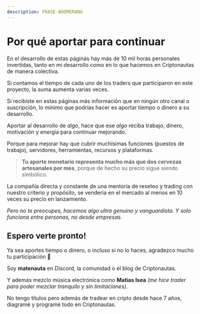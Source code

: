 ```yaml
---
description: FRASE-BOOMERANG
---
```


# Por qué aportar para continuar

En el desarrollo de estas páginas hay más de 10 mil horas personales invertidas, tanto en mi desarrollo como en lo que hacemos en Criptonautas de manera colectiva.

Si contamos el tiempo de cada uno de los traders que participaron en este proyecto, la suma aumenta varias veces.

Si recibiste en estas páginas más información que en ningún otro canal o suscripción, lo mínimo que podrías hacer es aportar tiempo o dinero a su desarrollo.

Aportar al desarrollo de _algo_, hace que ese _algo_ reciba trabajo, dinero, motivación y energía para continuar mejorando.

Porque para mejorar hay que cubrir muchísimas funciones (puestos de trabajo), servidores, herramientas, recursos y plataformas.

> **Tu aporte monetario representa mucho más que dos cervezas artesanales por mes**, porque de hecho su precio sigue siendo simbólico.

La compañía directa y constante de una mentoría de reseteo y trading con nuestro criterio y propósito, se vendería en el mercado al menos en 10 veces su precio en lanzamiento.

_Pero no te preocupes, hacemos algo ultra genuino y vanguardista. Y solo funciona entre personas, no desde empresas._

## Espero verte pronto!

Ya sea aportes tiempo o dinero, o incluso si no lo haces, agradezco mucho tu participación 🧡

Soy **matenauta** en Discord, la comunidad o el blog de Criptonautas.

Y además mezclo música electrónica como **Matías Isea** _(me hice trader para poder mezclar tranquilo y sin limitaciones)_.

No tengo títulos pero además de tradear en cripto desde hace 7 años, diagramé y programé todo en Criptonautas.
